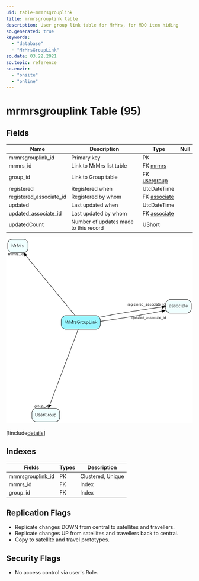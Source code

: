 ```yaml
---
uid: table-mrmrsgrouplink
title: mrmrsgrouplink table
description: User group link table for MrMrs, for MDO item hiding
so.generated: true
keywords:
  - "database"
  - "MrMrsGroupLink"
so.date: 03.22.2021
so.topic: reference
so.envir:
  - "onsite"
  - "online"
---
```


# mrmrsgrouplink Table (95)

## Fields

| Name | Description | Type | Null |
|------|-------------|------|:----:|
|mrmrsgrouplink\_id|Primary key|PK| |
|mrmrs\_id|Link to MrMrs list table|FK [mrmrs](mrmrs.md)| |
|group\_id|Link to Group table|FK [usergroup](usergroup.md)| |
|registered|Registered when|UtcDateTime| |
|registered\_associate\_id|Registered by whom|FK [associate](associate.md)| |
|updated|Last updated when|UtcDateTime| |
|updated\_associate\_id|Last updated by whom|FK [associate](associate.md)| |
|updatedCount|Number of updates made to this record|UShort| |


![MrMrsGroupLink table relationship diagram](./media/MrMrsGroupLink.png)

[!include[details](./includes/MrMrsGroupLink.md)]

## Indexes

| Fields | Types | Description |
|--------|-------|-------------|
|mrmrsgrouplink\_id |PK |Clustered, Unique |
|mrmrs\_id |FK |Index |
|group\_id |FK |Index |

## Replication Flags

* Replicate changes DOWN from central to satellites and travellers.
* Replicate changes UP from satellites and travellers back to central.
* Copy to satellite and travel prototypes.

## Security Flags

* No access control via user's Role.

